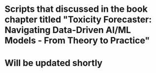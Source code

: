 # Scripts that discussed in the book chapter titled "Toxicity Forecaster: Navigating Data-Driven AI/ML Models - From Theory to Practice"
# Will be updated shortly

